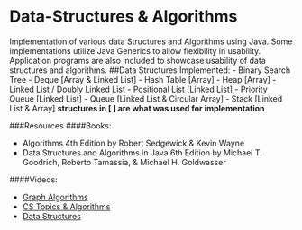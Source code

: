 # Data-Structures & Algorithms
Implementation of various data Structures and Algorithms using Java. Some implementations utilize Java Generics to allow flexibility in usability. Application programs are also included to showcase usability of data structures and algorithms.
##Data Structures Implemented:
    - Binary Search Tree
    - Deque [Array & Linked List]
    - Hash Table [Array]
    - Heap [Array]
    - Linked List / Doubly Linked List
    - Positional List [Linked List]
    - Priority Queue [Linked List]
    - Queue [Linked List & Circular Array]
    - Stack [Linked List & Array]
**structures in [ ] are what was used for implementation**

###Resources
####Books:
* Algorithms 4th Edition by Robert Sedgewick & Kevin Wayne
* Data Structures and Algorithms in Java 6th Edition by  Michael T. Goodrich, Roberto Tamassia, & Michael H. Goldwasser

####Videos:
* [Graph Algorithms](https://www.youtube.com/channel/UCD8yeTczadqdARzQUp29PJw)
* [CS Topics & Algorithms](https://www.youtube.com/channel/UCZCFT11CWBi3MHNlGf019nw)
* [Data Structures](https://www.youtube.com/watch?v=RBSGKlAvoiM&list=PLFZuFCCTWGRJCPUQDGubU35zm6R2UEAE9&index=13&t=11037s&ab_channel=freeCodeCamp.org)
